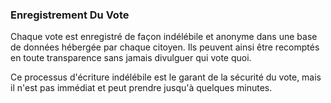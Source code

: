 ### Enregistrement Du Vote

Chaque vote est enregistré de façon indélébile et anonyme dans une base de données hébergée par chaque citoyen. Ils peuvent ainsi être recomptés en toute transparence sans jamais divulguer qui vote quoi.

Ce processus d'écriture indélébile est le garant de la sécurité du vote, mais il n'est pas immédiat et peut prendre jusqu'à quelques minutes.